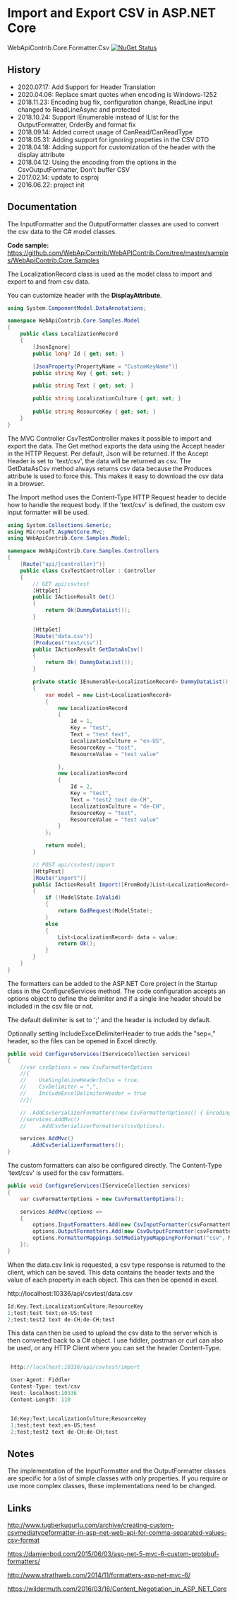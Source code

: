 # Import and Export CSV in ASP.NET Core

WebApiContrib.Core.Formatter.Csv [![NuGet Status](http://img.shields.io/nuget/v/WebApiContrib.Core.Formatter.Csv.svg?style=flat-square)](https://www.nuget.org/packages/WebApiContrib.Core.Formatter.Csv/)

## History

- 2020.07.17: Add Support for Header Translation
- 2020.04.06: Replace smart quotes when encoding is Windows-1252
- 2018.11.23: Encoding bug fix, configuration change, ReadLine input changed to ReadLineAsync and protected
- 2018.10.24: Support IEnumerable instead of ILIst for the OutputFormatter, OrderBy and format fix
- 2018.09.14: Added correct usage of CanRead/CanReadType
- 2018.05.31: Adding support for ignoring propeties in the CSV DTO
- 2018.04.18: Adding support for customization of the header with the display attribute
- 2018.04.12: Using the encoding from the options in the CsvOutputFormatter, Don't buffer CSV 
- 2017.02.14: update to csproj
- 2016.06.22: project init

## Documentation

The InputFormatter and the OutputFormatter classes are used to convert the csv data to the C# model classes. 

 **Code sample:** https://github.com/WebApiContrib/WebAPIContrib.Core/tree/master/samples/WebApiContrib.Core.Samples

The LocalizationRecord class is used as the model class to import and export to and from csv data.

You can customize header with the  **DisplayAttribute**.

```csharp
using System.ComponentModel.DataAnnotations;

namespace WebApiContrib.Core.Samples.Model
{
    public class LocalizationRecord
    {
        [JsonIgnore]
        public long? Id { get; set; }

        [JsonProperty(PropertyName = "CustomKeyName")]
        public string Key { get; set; }

        public string Text { get; set; }

        public string LocalizationCulture { get; set; }
        
        public string ResourceKey { get; set; }
    }
}

```

The MVC Controller CsvTestController  makes it possible to import and export the data. The Get method exports the data using the Accept header in the HTTP Request. Per default, Json will be returned. If the Accept Header is set to 'text/csv', the data will be returned as csv. The GetDataAsCsv method always returns csv data because the Produces attribute is used to force this. This makes it easy to download the csv data in a browser. 

The Import method uses the Content-Type HTTP Request header to decide how to handle the request body. If the 'text/csv' is defined, the custom csv input formatter will be used.

```csharp
using System.Collections.Generic;
using Microsoft.AspNetCore.Mvc;
using WebApiContrib.Core.Samples.Model;

namespace WebApiContrib.Core.Samples.Controllers
{
    [Route("api/[controller]")]
    public class CsvTestController : Controller
    {
        // GET api/csvtest
        [HttpGet]
        public IActionResult Get()
        {
            return Ok(DummyDataList());
        }

        [HttpGet]
        [Route("data.csv")]
        [Produces("text/csv")]
        public IActionResult GetDataAsCsv()
        {
            return Ok( DummyDataList());
        }

        private static IEnumerable<LocalizationRecord> DummyDataList()
        {
            var model = new List<LocalizationRecord>
            {
                new LocalizationRecord
                {
                    Id = 1,
                    Key = "test",
                    Text = "test text",
                    LocalizationCulture = "en-US",
                    ResourceKey = "test",
                    ResourceValue = "test value"

                },
                new LocalizationRecord
                {
                    Id = 2,
                    Key = "test",
                    Text = "test2 text de-CH",
                    LocalizationCulture = "de-CH",
                    ResourceKey = "test",
                    ResourceValue = "test value"
                }
            };

            return model;
        }

        // POST api/csvtest/import
        [HttpPost]
        [Route("import")]
        public IActionResult Import([FromBody]List<LocalizationRecord> value)
        {
            if (!ModelState.IsValid)
            {
                return BadRequest(ModelState);
            }
            else
            {
                List<LocalizationRecord> data = value;
                return Ok();
            }
        }
    }
}

```

The formatters can be added to the ASP.NET Core project in the Startup class in the ConfigureServices method. The code configuration accepts an options object to define the delimiter and if a single line header should be included in the csv file or not.

The default delimiter is set to ';' and the header is included by default.

Optionally setting IncludeExcelDelimiterHeader to true adds the "sep=,"  header, so the files can be opened in Excel directly.

```csharp
public void ConfigureServices(IServiceCollection services)
{
	//var csvOptions = new CsvFormatterOptions
	//{
	//    UseSingleLineHeaderInCsv = true,
	//    CsvDelimiter = ",",
	//    IncludeExcelDelimiterHeader = true
	//};

	// .AddCsvSerializerFormatters(new CsvFormatterOptions() { Encoding = Encoding.UTF8 })
	//services.AddMvc()
	//    .AddCsvSerializerFormatters(csvOptions);

	services.AddMvc()
	   .AddCsvSerializerFormatters();
}
```

The custom formatters can also be configured directly. The Content-Type 'text/csv' is used for the csv formatters. 

```csharp
public void ConfigureServices(IServiceCollection services)
{
	var csvFormatterOptions = new CsvFormatterOptions();

	services.AddMvc(options =>
	{
		options.InputFormatters.Add(new CsvInputFormatter(csvFormatterOptions));
		options.OutputFormatters.Add(new CsvOutputFormatter(csvFormatterOptions));
		options.FormatterMappings.SetMediaTypeMappingForFormat("csv", MediaTypeHeaderValue.Parse("text/csv"));
	});
}
```

When the data.csv link is requested, a csv type response is returned to the client, which can be saved. This data contains the header texts and the value of each property in each object. This can then be opened in excel.

http://localhost:10336/api/csvtest/data.csv

```csharp
Id;Key;Text;LocalizationCulture;ResourceKey
1;test;test text;en-US;test
2;test;test2 text de-CH;de-CH;test
```

This data can then be used to upload the csv data to the server which is then converted back to a C# object. I use fiddler, postman or curl can also be used, or any HTTP Client where you can set the header Content-Type.

```csharp

 http://localhost:10336/api/csvtest/import 

 User-Agent: Fiddler 
 Content-Type: text/csv 
 Host: localhost:10336 
 Content-Length: 110 


 Id;Key;Text;LocalizationCulture;ResourceKey 
 1;test;test text;en-US;test 
 2;test;test2 text de-CH;de-CH;test 

```

## Notes

The implementation of the InputFormatter and the OutputFormatter classes are specific for a list of simple classes with only properties. If you require or use more complex classes, these implementations need to be changed.

## Links

http://www.tugberkugurlu.com/archive/creating-custom-csvmediatypeformatter-in-asp-net-web-api-for-comma-separated-values-csv-format

https://damienbod.com/2015/06/03/asp-net-5-mvc-6-custom-protobuf-formatters/

http://www.strathweb.com/2014/11/formatters-asp-net-mvc-6/

https://wildermuth.com/2016/03/16/Content_Negotiation_in_ASP_NET_Core

